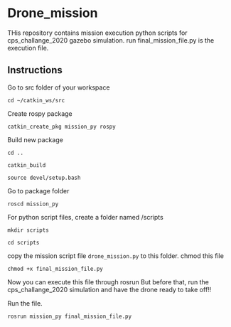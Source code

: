 # Drone_mission
THis repository contains mission execution python scripts for cps_challange_2020 gazebo simulation.
run final_mission_file.py is the execution file.

## Instructions
Go to src folder of your workspace

`cd ~/catkin_ws/src`

Create rospy package

`catkin_create_pkg mission_py rospy`

Build new package

`cd ..`

`catkin_build`

`source devel/setup.bash`

Go to package folder

`roscd mission_py`

For python script files, create a folder named /scripts

`mkdir scripts`

`cd scripts`

copy the mission script file `drone_mission.py` to this folder.
chmod this file

`chmod +x final_mission_file.py`

Now you can execute this file through rosrun
But before that, run the cps_challange_2020 simulation and have the drone ready to take off!!

Run the file.

`rosrun mission_py final_mission_file.py`